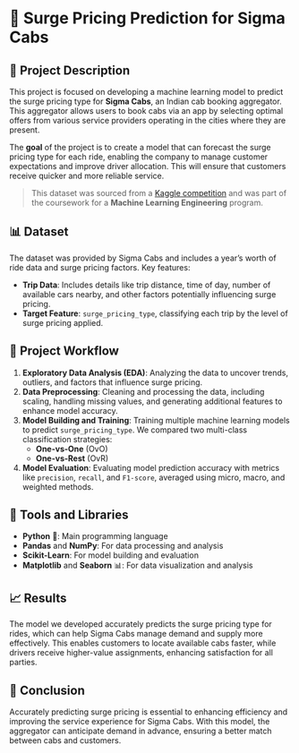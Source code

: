 # 🚕 Surge Pricing Prediction for Sigma Cabs

## 📝 Project Description

This project is focused on developing a machine learning model to predict the surge pricing type for **Sigma Cabs**, an Indian cab booking aggregator. This aggregator allows users to book cabs via an app by selecting optimal offers from various service providers operating in the cities where they are present.

The **goal** of the project is to create a model that can forecast the surge pricing type for each ride, enabling the company to manage customer expectations and improve driver allocation. This will ensure that customers receive quicker and more reliable service.

> This dataset was sourced from a [Kaggle competition](https://www.kaggle.com/datasets/arashnic/taxi-pricing-with-mobility-analytics) and was part of the coursework for a **Machine Learning Engineering** program. 

## 📊 Dataset

The dataset was provided by Sigma Cabs and includes a year’s worth of ride data and surge pricing factors. Key features:

- **Trip Data**: Includes details like trip distance, time of day, number of available cars nearby, and other factors potentially influencing surge pricing.
- **Target Feature**: `surge_pricing_type`, classifying each trip by the level of surge pricing applied.

## 🚀 Project Workflow

1. **Exploratory Data Analysis (EDA)**: Analyzing the data to uncover trends, outliers, and factors that influence surge pricing.
2. **Data Preprocessing**: Cleaning and processing the data, including scaling, handling missing values, and generating additional features to enhance model accuracy.
3. **Model Building and Training**: Training multiple machine learning models to predict `surge_pricing_type`. We compared two multi-class classification strategies:
    - **One-vs-One** (OvO)
    - **One-vs-Rest** (OvR)
4. **Model Evaluation**: Evaluating model prediction accuracy with metrics like `precision`, `recall`, and `F1-score`, averaged using micro, macro, and weighted methods.

## 🔧 Tools and Libraries

- **Python** 🐍: Main programming language
- **Pandas** and **NumPy**: For data processing and analysis
- **Scikit-Learn**: For model building and evaluation
- **Matplotlib** and **Seaborn** 📊: For data visualization and analysis

## 📈 Results

The model we developed accurately predicts the surge pricing type for rides, which can help Sigma Cabs manage demand and supply more effectively. This enables customers to locate available cabs faster, while drivers receive higher-value assignments, enhancing satisfaction for all parties.

## 🎉 Conclusion

Accurately predicting surge pricing is essential to enhancing efficiency and improving the service experience for Sigma Cabs. With this model, the aggregator can anticipate demand in advance, ensuring a better match between cabs and customers.
